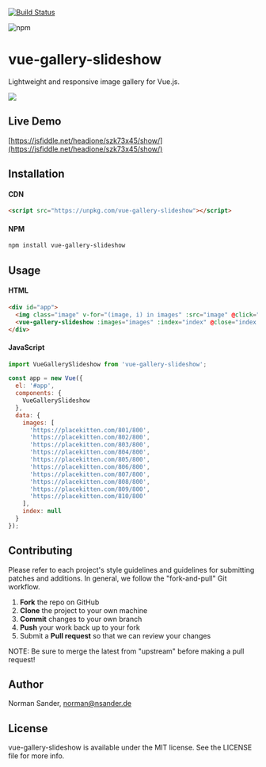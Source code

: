 [![Build Status](https://travis-ci.org/KitchenStories/vue-gallery-slideshow.svg?branch=master)](https://travis-ci.org/KitchenStories/vue-gallery-slideshow)

![npm](https://img.shields.io/npm/dt/vue-gallery-slideshow.svg)

# vue-gallery-slideshow

Lightweight and responsive image gallery for Vue.js.

![](https://github.com/KitchenStories/vue-gallery-slideshow/blob/master/images/demo.gif)

## Live Demo

[https://jsfiddle.net/headione/szk73x45/show/](https://jsfiddle.net/headione/szk73x45/show/)

## Installation

#### CDN

```html
<script src="https://unpkg.com/vue-gallery-slideshow"></script>
```

#### NPM

```bash
npm install vue-gallery-slideshow
```

## Usage

#### HTML

```html
<div id="app">
  <img class="image" v-for="(image, i) in images" :src="image" @click="index = i">
  <vue-gallery-slideshow :images="images" :index="index" @close="index = null"></vue-gallery-slideshow>
</div>
```

#### JavaScript

```javascript
import VueGallerySlideshow from 'vue-gallery-slideshow';

const app = new Vue({
  el: '#app',
  components: {
    VueGallerySlideshow
  },
  data: {
    images: [
      'https://placekitten.com/801/800',
      'https://placekitten.com/802/800',
      'https://placekitten.com/803/800',
      'https://placekitten.com/804/800',
      'https://placekitten.com/805/800',
      'https://placekitten.com/806/800',
      'https://placekitten.com/807/800',
      'https://placekitten.com/808/800',
      'https://placekitten.com/809/800',
      'https://placekitten.com/810/800'
    ],
    index: null
  }
});
```

## Contributing

Please refer to each project's style guidelines and guidelines for submitting patches and additions. In general, we follow the "fork-and-pull" Git workflow.

1.  **Fork** the repo on GitHub
2.  **Clone** the project to your own machine
3.  **Commit** changes to your own branch
4.  **Push** your work back up to your fork
5.  Submit a **Pull request** so that we can review your changes

NOTE: Be sure to merge the latest from "upstream" before making a pull request!

## Author

Norman Sander, norman@nsander.de

## License

vue-gallery-slideshow is available under the MIT license. See the LICENSE file for more info.

